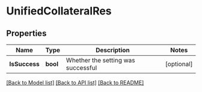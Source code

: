 # UnifiedCollateralRes

## Properties

Name | Type | Description | Notes
------------ | ------------- | ------------- | -------------
**IsSuccess** | **bool** | Whether the setting was successful | [optional] 

[[Back to Model list]](../README.md#documentation-for-models) [[Back to API list]](../README.md#documentation-for-api-endpoints) [[Back to README]](../README.md)


